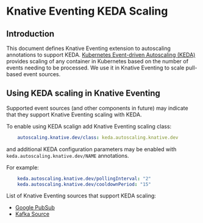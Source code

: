 # Knative Eventing KEDA Scaling

## Introduction

This document defines Knative Eventing extension to autoscaling annotations to support KEDA. [Kubernetes Event-driven Autoscaling (KEDA)](https://keda.sh/)
provides scaling of any container in Kubernetes based on the number of events needing to be processed. We use it in Knative Eventing to scale pull-based event sources.

## Using KEDA scaling in Knative Eventing

Supported event sources (and other components in future) may indicate that they support Knative Eventing scaling with KEDA.

To enable using KEDA scalign add Knative Eventing scaling class:

```yaml
    autoscaling.knative.dev/class: keda.autoscaling.knative.dev
```

and additional KEDA configuration parameters may be enabled with `keda.autoscaling.knative.dev/NAME` annotations.

For example:

```yaml
    keda.autoscaling.knative.dev/pollingInterval: "2"
    keda.autoscaling.knative.dev/cooldownPeriod: "15"
```

List of Knative Eventing sources that support KEDA scaling:
* [Google PubSub](https://github.com/google/knative-gcp/pull/551)
* [Kafka Source](https://github.com/knative/eventing-contrib/pull/886)

